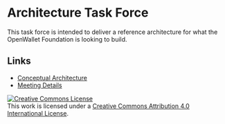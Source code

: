 # Architecture Task Force
This task force is intended to deliver a reference architecture for what the OpenWallet Foundation is looking to build.

## Links
* [Conceptual Architecture](./docs/conceptual-architecture.md)
* [Meeting Details](./meeting-details.md)

<a rel="license" href="http://creativecommons.org/licenses/by/4.0/"><img alt="Creative Commons License" style="border-width:0" src="https://i.creativecommons.org/l/by/4.0/80x15.png" /></a><br />This work is licensed under a <a rel="license" href="http://creativecommons.org/licenses/by/4.0/">Creative Commons Attribution 4.0 International License</a>.
